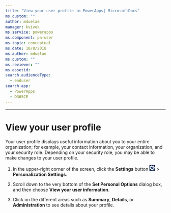 ```yaml
---
title: "View your user profile in PowerApps| MicrosoftDocs"
ms.custom: ""
author: mduelae
manager: kvivek
ms.service: powerapps
ms.component: pa-user
ms.topic: conceptual
ms.date: 10/8/2018
ms.author: mduelae
ms.custom: ""
ms.reviewer: ""
ms.assetid: 
search.audienceType: 
  - enduser
search.app: 
  - PowerApps
  - D365CE
---
```

---
# View your user profile  


Your user profile displays useful information about you to your entire organization; for example, your contact information, your organization, and your security role. Depending on your security role, you may be able to make changes to your user profile.  
  
1. In the upper-right corner of the screen, click the **Settings** button ![user-profile-settings-button](media/user-profile-settings-button.gif) > **Personalization Settings**.  
 
2.  Scroll down to the very bottom of the **Set Personal Options** dialog box, and then choose **View your user information**.  
  
3.  Click on the different areas such as **Summary**, **Details**, or **Administration** to see details about your profile. 
  
